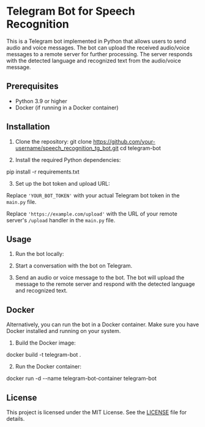 # Telegram Bot for Speech Recognition

This is a Telegram bot implemented in Python that allows users to send audio and voice messages. The bot can upload the received audio/voice messages to a remote server for further processing. The server responds with the detected language and recognized text from the audio/voice message.

## Prerequisites

- Python 3.9 or higher
- Docker (if running in a Docker container)

## Installation

1. Clone the repository:
git clone https://github.com/your-username/speech_recognition_tg_bot.git
cd telegram-bot


2. Install the required Python dependencies:

pip install -r requirements.txt


3. Set up the bot token and upload URL:

Replace `'YOUR_BOT_TOKEN'` with your actual Telegram bot token in the `main.py` file.

Replace `'https://example.com/upload'` with the URL of your remote server's `/upload` handler in the `main.py` file.

## Usage

1. Run the bot locally:


2. Start a conversation with the bot on Telegram.

3. Send an audio or voice message to the bot. The bot will upload the message to the remote server and respond with the detected language and recognized text.

## Docker

Alternatively, you can run the bot in a Docker container. Make sure you have Docker installed and running on your system.

1. Build the Docker image:

docker build -t telegram-bot .


2. Run the Docker container:

docker run -d --name telegram-bot-container telegram-bot


## License

This project is licensed under the MIT License. See the [LICENSE](LICENSE) file for details.
